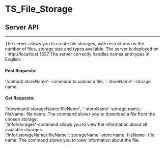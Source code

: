# TS_File_Storage 
## Server API
---
 The server allows you to create file storages, with restrictions on the number of files, storage size and types available.
 The server is deployed on : http://localhost:1337
 The server correctly handles names and types in English.
 #### Post Requests:
 '/upload/:storeName'- command to upload a file, ': storeName'- storage name.

  #### Get Requests:
  '/download/:storageName/:fileName', ': storeName'-storage name,: fileName- file name. The command allows you to download a file from the chosen storage.\
  '/info/storages'-command allows you to view the information about all available storages.\
  '/info/:storageName/:fileName',: storageName'-store name, fileName- file name. The command allows you to view information about the file.
